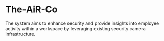 # The-AiR-Co
The system aims to enhance security and provide insights into employee activity within a workspace by leveraging existing security camera infrastructure. 
